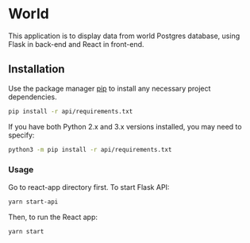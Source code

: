 # World

This application is to display data from world Postgres database, using Flask in back-end and React in front-end.

## Installation

Use the package manager [pip](https://pip.pypa.io/en/stable/) to install any necessary project dependencies.

```bash
pip install -r api/requirements.txt
```

If you have both Python 2.x and 3.x versions installed, you may need to specify:

```bash
python3 -m pip install -r api/requirements.txt
```

### Usage

Go to react-app directory first.
To start Flask API:

```bash
yarn start-api
```

Then, to run the React app:

```bash
yarn start
```
